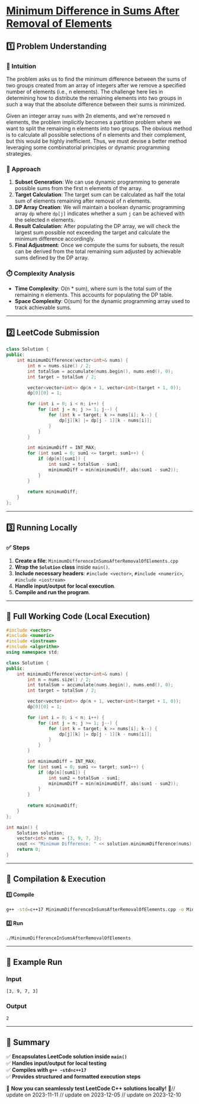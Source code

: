 # **[Minimum Difference in Sums After Removal of Elements](https://leetcode.com/problems/minimum-difference-in-sums-after-removal-of-elements/description/)**  

## **1️⃣ Problem Understanding**  
### **📌 Intuition**  
The problem asks us to find the minimum difference between the sums of two groups created from an array of integers after we remove a specified number of elements (i.e., n elements). The challenge here lies in determining how to distribute the remaining elements into two groups in such a way that the absolute difference between their sums is minimized.  

Given an integer array `nums` with 2n elements, and we're removed n elements, the problem implicitly becomes a partition problem where we want to split the remaining n elements into two groups. The obvious method is to calculate all possible selections of n elements and their complement, but this would be highly inefficient. Thus, we must devise a better method leveraging some combinatorial principles or dynamic programming strategies.

### **🚀 Approach**  
1. **Subset Generation**: We can use dynamic programming to generate possible sums from the first n elements of the array.
2. **Target Calculation**: The target sum can be calculated as half the total sum of elements remaining after removal of n elements.
3. **DP Array Creation**: We will maintain a boolean dynamic programming array `dp` where `dp[j]` indicates whether a sum `j` can be achieved with the selected n elements.
4. **Result Calculation**: After populating the DP array, we will check the largest sum possible not exceeding the target and calculate the minimum difference accordingly.
5. **Final Adjustment**: Once we compute the sums for subsets, the result can be derived from the total remaining sum adjusted by achievable sums defined by the DP array.

### **⏱️ Complexity Analysis**  
- **Time Complexity**: O(n * sum), where sum is the total sum of the remaining n elements. This accounts for populating the DP table.
- **Space Complexity**: O(sum) for the dynamic programming array used to track achievable sums.

---  

## **2️⃣ LeetCode Submission**  
```cpp
class Solution {
public:
    int minimumDifference(vector<int>& nums) {
        int n = nums.size() / 2;
        int totalSum = accumulate(nums.begin(), nums.end(), 0);
        int target = totalSum / 2;

        vector<vector<int>> dp(n + 1, vector<int>(target + 1, 0));
        dp[0][0] = 1;

        for (int i = 0; i < n; i++) {
            for (int j = n; j >= 1; j--) {
                for (int k = target; k >= nums[i]; k--) {
                    dp[j][k] |= dp[j - 1][k - nums[i]];
                }
            }
        }

        int minimumDiff = INT_MAX;
        for (int sum1 = 0; sum1 <= target; sum1++) {
            if (dp[n][sum1]) {
                int sum2 = totalSum - sum1;
                minimumDiff = min(minimumDiff, abs(sum1 - sum2));
            }
        }
        
        return minimumDiff;
    }
};
```  

---  

## **3️⃣ Running Locally**  
### **✅ Steps**  
1. **Create a file**: `MinimumDifferenceInSumsAfterRemovalOfElements.cpp`  
2. **Wrap the `Solution` class** inside `main()`.  
3. **Include necessary headers**: `#include <vector>`, `#include <numeric>`, `#include <iostream>`  
4. **Handle input/output for local execution**.  
5. **Compile and run the program**.  

---  

## **📝 Full Working Code (Local Execution)**  
```cpp
#include <vector>
#include <numeric>
#include <iostream>
#include <algorithm>
using namespace std;

class Solution {
public:
    int minimumDifference(vector<int>& nums) {
        int n = nums.size() / 2;
        int totalSum = accumulate(nums.begin(), nums.end(), 0);
        int target = totalSum / 2;

        vector<vector<int>> dp(n + 1, vector<int>(target + 1, 0));
        dp[0][0] = 1;

        for (int i = 0; i < n; i++) {
            for (int j = n; j >= 1; j--) {
                for (int k = target; k >= nums[i]; k--) {
                    dp[j][k] |= dp[j - 1][k - nums[i]];
                }
            }
        }

        int minimumDiff = INT_MAX;
        for (int sum1 = 0; sum1 <= target; sum1++) {
            if (dp[n][sum1]) {
                int sum2 = totalSum - sum1;
                minimumDiff = min(minimumDiff, abs(sum1 - sum2));
            }
        }
        
        return minimumDiff;
    }
};

int main() {
    Solution solution;
    vector<int> nums = {3, 9, 7, 3};
    cout << "Minimum Difference: " << solution.minimumDifference(nums) << endl; // Expected output: 2
    return 0;
}
```  

---  

## **🔧 Compilation & Execution**  
#### **1️⃣ Compile**  
```bash
g++ -std=c++17 MinimumDifferenceInSumsAfterRemovalOfElements.cpp -o MinimumDifferenceInSumsAfterRemovalOfElements
```  

#### **2️⃣ Run**  
```bash
./MinimumDifferenceInSumsAfterRemovalOfElements
```  

---  

## **🎯 Example Run**  
### **Input**  
```
[3, 9, 7, 3]
```  
### **Output**  
```
2
```  

---  

## **📌 Summary**  
✅ **Encapsulates LeetCode solution inside `main()`**  
✅ **Handles input/output for local testing**  
✅ **Compiles with `g++ -std=c++17`**  
✅ **Provides structured and formatted execution steps**  

🚀 **Now you can seamlessly test LeetCode C++ solutions locally!** 🚀// update on 2023-11-11
// update on 2023-12-05
// update on 2023-12-10
